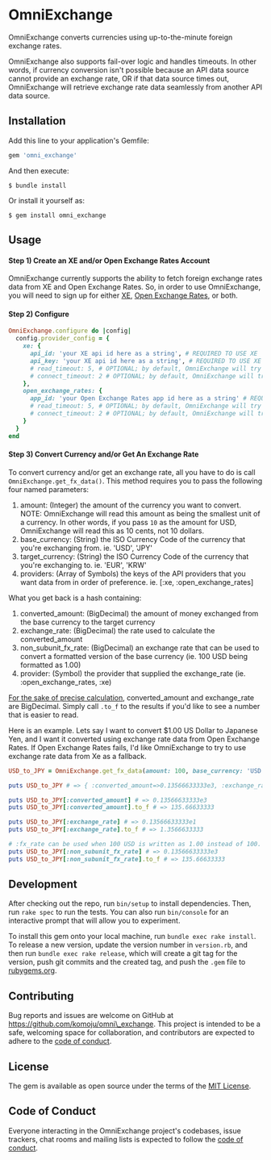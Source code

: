 # OmniExchange

OmniExchange converts currencies using up-to-the-minute foreign exchange rates.

OmniExchange also supports fail-over logic and handles timeouts. In other words, if currency conversion isn't possible because an API data source cannot provide an exchange rate, OR if that data source times out, OmniExchange will retrieve exchange rate data seamlessly from another API data source.

## Installation

Add this line to your application's Gemfile:

```ruby
gem 'omni_exchange'
```

And then execute:

    $ bundle install

Or install it yourself as:

    $ gem install omni_exchange

## Usage

#### **Step 1) Create an XE and/or Open Exchange Rates Account**

OmniExchange currently supports the ability to fetch foreign exchange rates data from XE and Open Exchange Rates. So, in order to use OmniExchange, you will need to sign up for either [XE](https://www.xe.com/xecurrencydata/), [Open Exchange Rates](https://openexchangerates.org/), or both.

#### **Step 2) Configure**

```ruby
OmniExchange.configure do |config|
  config.provider_config = {
    xe: {
      api_id: 'your XE api id here as a string', # REQUIRED TO USE XE
      api_key: 'your XE api id here as a string', # REQUIRED TO USE XE
      # read_timeout: 5, # OPTIONAL; by default, OmniExchange will try to read API data for 5 seconds before timing out
      # connect_timeout: 2 # OPTIONAL; by default, OmniExchange will try to connect to XE for 2 seconds before timing out
    },
    open_exchange_rates: {
      app_id: 'your Open Exchange Rates app id here as a string' # REQUIRED TO USE OPEN EXCHANGE RATES
      # read_timeout: 5, # OPTIONAL; by default, OmniExchange will try to read API data for 5 seconds before timing out
      # connect_timeout: 2 # OPTIONAL; by default, OmniExchange will try to connect to Open Exchange Rates for 2 seconds before timing out
    }
  }
end
```

#### **Step 3) Convert Currency and/or Get An Exchange Rate**

To convert currency and/or get an exchange rate, all you have to do is call `OmniExchange.get_fx_data()`. This method requires you to pass the following four named parameters:
1. amount: (Integer) the amount of the currency you want to convert. NOTE: OmniExchange will read this amount as being the smallest unit of a currency. In other words, if you pass `10` as the amount for USD, OmniExchange will read this as 10 cents, not 10 dollars.
2. base_currency: (String) the ISO Currency Code of the currency that you're exchanging from. ie. 'USD', 'JPY'
3. target_currency: (String) the ISO Currency Code of the currency that you're exchanging to. ie. 'EUR', 'KRW'
4. providers: (Array of Symbols) the keys of the API providers that you want data from in order of preference. ie. [:xe, :open_exchange_rates]

What you get back is a hash containing:
1. converted_amount: (BigDecimal) the amount of money exchanged from the base currency to the target currency
2. exchange_rate: (BigDecimal) the rate used to calculate the converted_amount
3. non_subunit_fx_rate: (BigDecimal) an exchange rate that can be used to convert a formatted version of the base currency (ie. 100 USD being formatted as 1.00)
4. provider: (Symbol) the provider that supplied the exchange_rate (ie. :open_exchange_rates, :xe)

[For the sake of precise calculation](https://www.bigbinary.com/blog/handling-money-in-ruby), converted_amount and exchange_rate are BigDecimal. Simply call `.to_f` to the results if you'd like to see a number that is easier to read.


Here is an example. Lets say I want to convert $1.00 US Dollar to Japanese Yen, and I want it converted using exchange rate data from Open Exchange Rates. If Open Exchange Rates fails, I'd like OmniExchange to try to use exchange rate data from Xe as a fallback.

```ruby
USD_to_JPY = OmniExchange.get_fx_data(amount: 100, base_currency: 'USD', target_currency: 'JPY', providers: [:open_exchange_rates, :xe])

puts USD_to_JPY # => { :converted_amount=>0.13566633333e3, :exchange_rate=>0.13566633333e1, :non_subunit_fx_rate=>0.13566633333e3, :provider=>:open_exchange_rates }

puts USD_to_JPY[:converted_amount] # => 0.13566633333e3
puts USD_to_JPY[:converted_amount].to_f # => 135.66633333

puts USD_to_JPY[:exchange_rate] # => 0.13566633333e1
puts USD_to_JPY[:exchange_rate].to_f # => 1.3566633333

# :fx_rate can be used when 100 USD is written as 1.00 instead of 100. In other words, you can do 1.00 * USD_to_JPY[:non_subunit_fx_rate] and get 135.66633333
puts USD_to_JPY[:non_subunit_fx_rate] # => 0.13566633333e3
puts USD_to_JPY[:non_subunit_fx_rate].to_f # => 135.66633333

```

## Development

After checking out the repo, run `bin/setup` to install dependencies. Then, run `rake spec` to run the tests. You can also run `bin/console` for an interactive prompt that will allow you to experiment.

To install this gem onto your local machine, run `bundle exec rake install`. To release a new version, update the version number in `version.rb`, and then run `bundle exec rake release`, which will create a git tag for the version, push git commits and the created tag, and push the `.gem` file to [rubygems.org](https://rubygems.org).

## Contributing

Bug reports and issues are welcome on GitHub at https://github.com/komoju/omni\_exchange. This project is intended to be a safe, welcoming space for collaboration, and contributors are expected to adhere to the [code of conduct](https://github.com/komoju/omni_exchange/blob/master/CODE_OF_CONDUCT.md).

## License

The gem is available as open source under the terms of the [MIT License](https://opensource.org/licenses/MIT).

## Code of Conduct

Everyone interacting in the OmniExchange project's codebases, issue trackers, chat rooms and mailing lists is expected to follow the [code of conduct](https://github.com/komoju/omni_exchange/blob/master/CODE_OF_CONDUCT.md).
